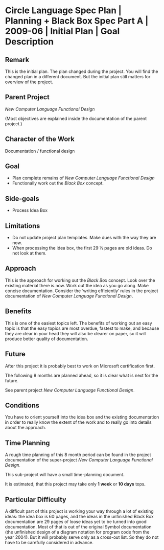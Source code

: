 ﻿Circle Language Spec Plan | Planning + Black Box Spec Part A | 2009-06 | Initial Plan | Goal Description
=======================================================================================================


Remark
------

This is the initial plan. The plan changed during the project. You will find the changed plan in a different document. But the initial plan still matters for overview of the project.


Parent Project
---------------

*New Computer Language Functional Design*

(Most objectives are explained inside the documentation of the parent project.)


Character of the Work
---------------------

Documentation / functional design


Goal
-----

- Plan complete remains of *New Computer Language Functional Design*
- Functionally work out the *Black Box* concept.


Side-goals
----------

- Process Idea Box


Limitations
------------

- Do not update project plan templates. Make dues with the way they are now.
- When processing the idea box, the first 29 ½ pages are old ideas. Do not look at them.


Approach
--------

This is the approach for working out the *Black Box* concept.
Look over the existing material there is now.
Work out the idea as you go along.
Make concise documentation.
Consider the ‘writing efficiently’ rules in the project documentation of *New Computer Language Functional Design*.


Benefits
--------

This is one of the easiest topics left. The benefits of working out an easy topic is that the easy topics are most overdue, fastest to make, and because they are clear in your head they will also be clearer on paper, so it will produce better quality of documentation.


Future
-------

After this project it is probably best to work on Microsoft certification first.

The following 8 months are planned ahead, so it is clear what is next for the future.

See parent project *New Computer Language Functional Design*.


Conditions
-----------

You have to orient yourself into the idea box and the existing documentation in order to really know the extent of the work and to really go into details about the approach.


Time Planning
--------------

A rough time planning of this 8 month period can be found in the project documentation of the super-project *New Computer Language Functional Design*.

This sub-project will have a small time-planning document.

It is estimated, that this project may take only __1 week__ or __10 days__ tops.


Particular Difficulty
---------------------

A difficult part of this project is working your way through a lot of existing ideas: the idea box is 60 pages, and the ideas in the unfinished Black Box documentation are 29 pages of loose ideas yet to be turned into good documentation. Most of that is out of the original Symbol documentation (the unfinished design of a diagram notation for program code from the year 2004). But it will probably serve only as a cross-out list. So they do not have to be carefully considered in advance.
